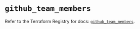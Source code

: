 # `github_team_members`

Refer to the Terraform Registry for docs: [`github_team_members`](https://registry.terraform.io/providers/integrations/github/6.2.1/docs/resources/team_members).
